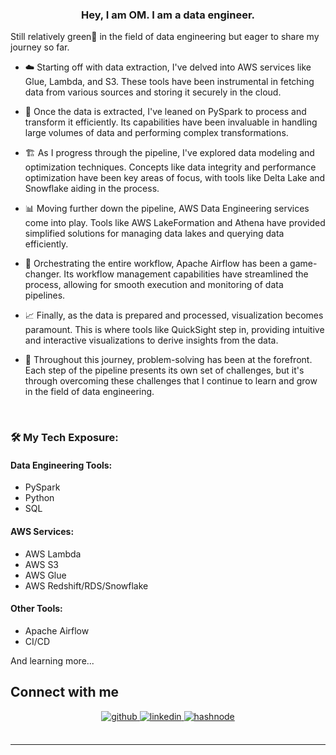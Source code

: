  
### <div align="center">Hey, I am OM. I am a data engineer.</div>  
  
Still relatively green🌱 in the field of data engineering but eager to share my journey so far.

- ☁️ Starting off with data extraction, I've delved into AWS services like Glue, Lambda, and S3. These tools have been instrumental in fetching data from various sources and storing it securely in the cloud.

- 🐍 Once the data is extracted, I've leaned on PySpark to process and transform it efficiently. Its capabilities have been invaluable in handling large volumes of data and performing complex transformations.

- 🏗️ As I progress through the pipeline, I've explored data modeling and optimization techniques. Concepts like data integrity and performance optimization have been key areas of focus, with tools like Delta Lake and Snowflake aiding in the process.

- 📊 Moving further down the pipeline, AWS Data Engineering services come into play. Tools like AWS LakeFormation and Athena have provided simplified solutions for managing data lakes and querying data efficiently.

- 🎩 Orchestrating the entire workflow, Apache Airflow has been a game-changer. Its workflow management capabilities have streamlined the process, allowing for smooth execution and monitoring of data pipelines.

- 📈 Finally, as the data is prepared and processed, visualization becomes paramount. This is where tools like QuickSight step in, providing intuitive and interactive visualizations to derive insights from the data.

- 🧩 Throughout this journey, problem-solving has been at the forefront. Each step of the pipeline presents its own set of challenges, but it's through overcoming these challenges that I continue to learn and grow in the field of data engineering.
  
  

<br/>

### 🛠️ My Tech Exposure:

#### Data Engineering Tools:
- PySpark
- Python
- SQL

#### AWS Services:
- AWS Lambda
- AWS S3
- AWS Glue
- AWS Redshift/RDS/Snowflake

#### Other Tools:
- Apache Airflow
- CI/CD

And learning more...
<br/>  


## Connect with me  
<div align="center">
<a href="https://github.com/omkale-dev" target="_blank">
<img src=https://img.shields.io/badge/github-%2324292e.svg?&style=for-the-badge&logo=github&logoColor=white alt=github style="margin-bottom: 5px;" />
</a>
<a href="https://linkedin.com/in/omkale-dev" target="_blank">
<img src=https://img.shields.io/badge/linkedin-%231E77B5.svg?&style=for-the-badge&logo=linkedin&logoColor=white alt=linkedin style="margin-bottom: 5px;" />
</a>
<a href="https://hashnode.com/@omkale" target="_blank">
<img src=https://img.shields.io/badge/hashnode-%232962FF.svg?&style=for-the-badge&logo=hashnode&logoColor=white alt=hashnode style="margin-bottom: 5px;" />
</a>  
</div>  
  

<br/>  

----
